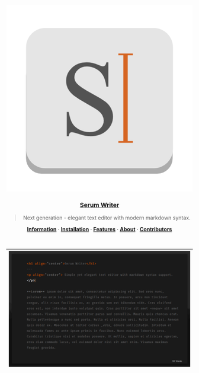 <p align="center">
  <a href="https://github.com/serumstudio/writer">
    <img src="images/logo.png"/>
    <h3 align="center">Serum Writer</h3>
  </a>
</p>

<blockquote align="center">
  Next generation - elegant text editor with modern markdown syntax.
</blockquote>

<p align="center">
  <a href="https://github.com/serumstudio/writer#serumwriter"><strong>Information</strong></a> ·
  <a href="https://github.com/serumstudio/writer#installation"><strong>Installation</strong></a> ·
  <a href="https://github.com/serumstudio/writer#features"><strong>Features</strong></a> ·
  <a href="https://github.com/serumstudio/writer#about"><strong>About</strong></a> ·
  <a href="https://github.com/serumstudio/writer#contributors"><strong>Contributors</strong></a>
</p>
<br/>

| <img src="images/typing.png" width="512"> |
|---|



